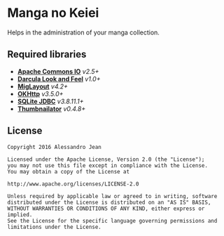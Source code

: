 # Manga no Keiei 
Helps in the administration of your manga collection.

## Required libraries
- **[Apache Commons IO](https://github.com/apache/commons-io)** *v2.5+*
- **[Darcula Look and Feel](https://github.com/bulenkov/darcula)** *v1.0+* 
- **[MigLayout](https://github.com/mikaelgrev/miglayout)** *v4.2+* 
- **[OKHttp](http://github.com/square/okhttp)** *v3.5.0+*
- **[SQLite JDBC](https://github.com/xerial/sqlite-jdbc)** *v3.8.11.1+*
- **[Thumbnailator](https://github.com/coobird/thumbnailator)** *v0.4.8+*

## License

    Copyright 2016 Alessandro Jean

    Licensed under the Apache License, Version 2.0 (the "License");
    you may not use this file except in compliance with the License.
    You may obtain a copy of the License at

    http://www.apache.org/licenses/LICENSE-2.0

    Unless required by applicable law or agreed to in writing, software
    distributed under the License is distributed on an "AS IS" BASIS,
    WITHOUT WARRANTIES OR CONDITIONS OF ANY KIND, either express or implied.
    See the License for the specific language governing permissions and
    limitations under the License.